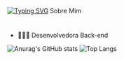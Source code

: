 [![Typing SVG](https://readme-typing-svg.demolab.com?font=Fira+Code&pause=1000&color=2239F7&width=435&lines=Hello+World%2C+I'm+Let%C3%ADcia+Peixoto)](https://git.io/typing-svg)
Sobre Mim
#


- 👩🏻‍💻 Desenvolvedora Back-end
  


![Anurag's GitHub stats](https://github-readme-stats.vercel.app/api?username=leticiapzs&show_icons=true&theme=date_night)
![Top Langs](https://github-readme-stats.vercel.app/api/top-langs/?username=leticiapzs&layout=compact&theme=date_night)


